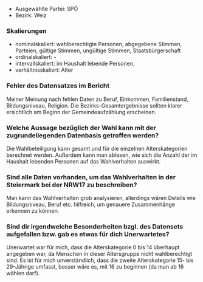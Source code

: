 * Ausgewählte Partei: SPÖ
* Bezirk: Weiz

### Skalierungen
* nominalskaliert: wahlberechtigte Personen, abgegebene Stimmen, Parteien, gültige Stimmen, ungültige Stimmen, Staatsbürgerschaft
* ordinalskaliert: -
* intervallskaliert: im Haushalt lebende Personen, 
* verhältnisskaliert: Alter

### Fehler des Datensatzes im Bericht
Meiner Meinung nach fehlen Daten zu Beruf, Einkommen, Familienstand, Bildungsniveau, Religion. Die Bezirks-Gesamtergebnisse sollten klarer ersichtlich am Beginn der Gemeindeaufzählung erscheinen.

### Welche Aussage bezüglich der Wahl kann mit der zugrundeliegenden Datenbasis getroffen werden?
Die Wahlbeteiligung kann gesamt und für die einzelnen Alterskategorien berechnet werden. Außerdem kann man ablesen, wie sich die Anzahl der im Haushalt lebenden Personen auf das Wahlverhalten auswirkt.


### Sind alle Daten vorhanden, um das Wahlverhalten in der Steiermark bei der NRW17 zu beschreiben?
Man kann das Wahlverhalten grob analysieren, allerdings wären Deteils wie Bildungsniveau, Beruf etc. hilfreich, um genauere Zusammenhänge erkennen zu können.

### Sind dir irgendwelche Besonderheiten bzgl. des Datensets aufgefallen bzw. gab es etwas für dich Unerwartetes?
Unerwartet war für mich, dass die Alterskategorie 0 bis 14 überhaupt angegeben war, da Menschen in dieser Altersgruppe nicht wahlberechtigt sind. Es ist für mich unverständlich, dass die zweite Alterskategorie 15- bis 29-Jährige umfasst, besser wäre es, mit 16 zu beginnen (da man ab 16 wählen darf).



